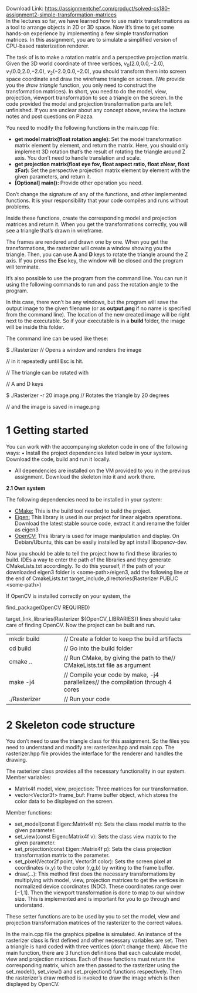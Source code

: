 Download Link: https://assignmentchef.com/product/solved-cs180-assignment2-simple-transformation-matrices
<br>
In the lectures so far, we have learned how to use matrix transformations as a tool to arrange objects in 2D or 3D space. Now it’s time to get some hands-on experience by implementing a few simple transformation matrices. In this assignment, you are to simulate a simplified version of CPU-based rasterization renderer.

The task of is to make a rotation matrix and a perspective projection matrix. Given the 3D world coordinate of three vertices, <em>v</em><sub>0</sub>(2<em>.</em>0<em>,</em>0<em>.</em>0<em>,</em>−2<em>.</em>0), <em>v</em><sub>1</sub>(0<em>.</em>0<em>,</em>2<em>.</em>0<em>,</em>−2<em>.</em>0), <em>v</em><sub>2</sub>(−2<em>.</em>0<em>,</em>0<em>.</em>0<em>,</em>−2<em>.</em>0), you should transform them into screen space coordinate and draw the wireframe triangle on screen. (We provide you the <em>draw </em><em>triangle </em>function, you only need to construct the transformation matrices). In short, you need to do the model, view, projection, viewport transformation to see a triangle on the screen. In the code provided the model and projection transformation parts are left unfinished. If you are unclear about any concept above, review the lecture notes and post questions on Piazza.

You need to modify the following functions in the main.cpp file:

<ul>

 <li><strong>get model matrix(float rotation angle): </strong>Set the model transformation matrix element by element, and return the matrix. Here, you should only implement 3D rotation that’s the result of rotating the triangle around Z axis. You don’t need to handle translation and scale.</li>

 <li><strong>get projection matrix(float eye fov, float aspect ratio, float zNear, float zFar): </strong>Set the perspective projection matrix element by element with the given parameters, and return it.</li>

 <li><strong>[Optional] main(): </strong>Provide other operation you need.</li>

</ul>

Don’t change the signature of any of the functions, and other implemented functions. It is your responsibility that your code compiles and runs without problems.

Inside these functions, create the corresponding model and projection matrices and return it. When you get the transformations correctly, you will see a triangle that’s drawn in wireframe.

The frames are rendered and drawn one by one. When you get the transformations, the rasterizer will create a window showing you the triangle. Then, you can use <strong>A </strong>and <strong>D </strong>keys to rotate the triangle around the Z axis. If you press the <strong>Esc </strong>key, the window will be closed and the program will terminate.

It’s also possible to use the program from the command line. You can run it using the following commands to run and pass the rotation angle to the program.

In this case, there won’t be any windows, but the program will save the output image to the given filename (or as <strong>output.png </strong>if no name is specified from the command line). The location of the new created image will be right next to the executable. So if your executable is in a <strong>build </strong>folder, the image will be inside this folder.

The command line can be used like these:

$ ./Rasterizer                                                                  // Opens a window and renders the image

// in it repeatedly until Esc is hit.

// The triangle can be rotated with

// A and D keys

$ ./Rasterizer -r 20 image.png // Rotates the triangle by 20 degrees

// and the image is saved in image.png

<h1>1           Getting started</h1>

You can work with the accompanying skeleton code in one of the following ways: • Install the project dependencies listed below in your system. Download the code, build and run it locally.

<ul>

 <li>All dependencies are installed on the VM provided to you in the previous assignment. Download the skeleton into it and work there.</li>

</ul>

<strong>2.1      Own system</strong>

The following dependencies need to be installed in your system:

<ul>

 <li><a href="https://cmake.org/install/">CMake</a><a href="https://cmake.org/install/">:</a> This is the build tool needed to build the project.</li>

 <li><a href="https://eigen.tuxfamily.org/dox/GettingStarted.html">Eigen</a><a href="https://eigen.tuxfamily.org/dox/GettingStarted.html">:</a> This library is used in our project for linear algebra operations. Download the latest stable source code, extract it and rename the folder as eigen3</li>

 <li><a href="https://docs.opencv.org/4.1.0/df/d65/tutorial_table_of_content_introduction.html">OpenCV</a><a href="https://docs.opencv.org/4.1.0/df/d65/tutorial_table_of_content_introduction.html">:</a> This library is used for image manipulation and display. On Debian/Ubuntu, this can be easily installed by apt install libopencv-dev.</li>

</ul>

Now you should be able to tell the project how to find these libraries to build. IDEs a way to enter the path of the libraries and they generate CMakeLists.txt accordingly. To do this yourself, if the path of your downloaded eigen3 folder is &lt;some-path&gt;/eigen3, add the following line at the end of CmakeLists.txt target_include_directories(Rasterizer PUBLIC &lt;some-path&gt;)

If OpenCV is installed correctly on your system, the

find_package(OpenCV REQUIRED)

target_link_libraries(Rasterizer ${OpenCV_LIBRARIES}) lines should take care of finding OpenCV. Now the project can be built and run.

<table width="610">

 <tbody>

  <tr>

   <td width="157">mkdir build</td>

   <td width="453">// Create a folder to keep the build artifacts</td>

  </tr>

  <tr>

   <td width="157">cd build</td>

   <td width="453">// Go into the build folder</td>

  </tr>

  <tr>

   <td width="157">cmake ..</td>

   <td width="453">// Run CMake, by giving the path to the// CMakeLists.txt file as argument</td>

  </tr>

  <tr>

   <td width="157">make -j4</td>

   <td width="453">// Compile your code by make, -j4 parallelizes// the compilation through 4 cores</td>

  </tr>

  <tr>

   <td width="157">./Rasterizer</td>

   <td width="453">// Run your code</td>

  </tr>

 </tbody>

</table>

<h1>2           Skeleton code structure</h1>

You don’t need to use the triangle class for this assignment. So the files you need to understand and modify are: rasterizer.hpp and main.cpp. The rasterizer.hpp file provides the interface for the renderer and handles the drawing.

The rasterizer class provides all the necessary functionality in our system. Member variables:

<ul>

 <li>Matrix4f model, view, projection: Three matrices for our transformation.</li>

 <li>vector&lt;Vector3f&gt; frame_buf: Frame buffer object, which stores the color data to be displayed on the screen.</li>

</ul>

Member functions:

<ul>

 <li>set_model(const Eigen::Matrix4f m): Sets the class model matrix to the given parameter.</li>

 <li>set_view(const Eigen::Matrix4f v): Sets the class view matrix to the given parameter.</li>

 <li>set_projection(const Eigen::Matrix4f p): Sets the class projection transformation matrix to the parameter.</li>

 <li>set_pixel(Vector2f point, Vector3f color): Sets the screen pixel at coordinates (x,y) to the color (r,g,b) by writing to the frame buffer.</li>

 <li>draw(…): This method first does the necessary transformations by multiplying with model, view, projection matrices to get the vertices in normalized device coordinates (NDC). These coordinates range over [−1<em>,</em>1]. Then the viewport transformation is done to map to our window size. This is implemented and is important for you to go through and understand.</li>

</ul>

These setter functions are to be used by you to set the model, view and projection transformation matrices of the rasterizer to the correct values.

In the main.cpp file the graphics pipeline is simulated. An instance of the rasterizer class is first defined and other necessary variables are set. Then a triangle is hard coded with three vertices (don’t change them). Above the main function, there are 3 function definitions that each calculate model, view and projection matrices. Each of these functions must return the corresponding matrix, which are then passed to the rasterizer using the set_model(), set_view() and set_projection() functions respectively. Then the rasterizer’s draw method is invoked to draw the image which is then displayed by OpenCV.